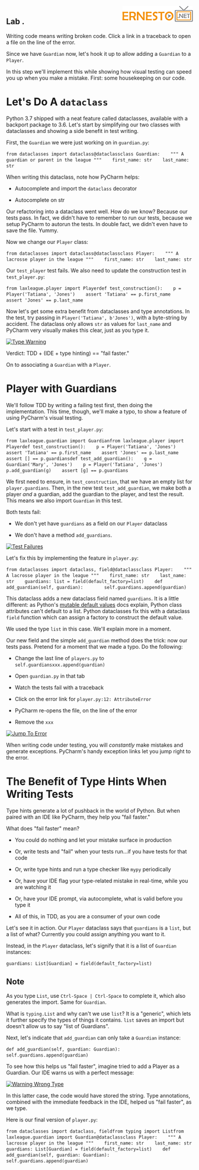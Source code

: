 <img align="right" src="../logo.png">


Lab . 
----------------------------

Writing code means writing broken code. Click a link in a traceback to
open a file on the line of the error.


Since we have `Guardian` now, let's hook it up to allow adding a
`Guardian` to a `Player`.

In this step we'll implement this while showing how visual testing can
speed you up when you make a mistake. First: some housekeeping on our
code.

Let's Do A `dataclass`
======================

Python 3.7 shipped with a neat feature called dataclasses, available
with a backport package to 3.6. Let's start by simplifying our two
classes with dataclasses and showing a side benefit in test writing.

First, the `Guardian` we were just working on in `guardian.py`:

``` {.prism-code .language-python .content style="color: rgb(156, 220, 254); background-color: rgb(30, 30, 30); font-size: large;"}
from dataclasses import dataclass@dataclassclass Guardian:    """ A guardian or parent in the league """    first_name: str    last_name: str
```

When writing this dataclass, note how PyCharm helps:

-   Autocomplete and import the `dataclass` decorator

-   Autocomplete on str

Our refactoring into a dataclass went well. How do we know? Because our
tests pass. In fact, we didn't have to remember to run our tests,
because we setup PyCharm to autorun the tests. In double fact, we didn't
even have to save the file. Yummy.

Now we change our `Player` class:

``` {.prism-code .language-python .content style="color: rgb(156, 220, 254); background-color: rgb(30, 30, 30); font-size: large;"}
from dataclasses import dataclass@dataclassclass Player:    """ A lacrosse player in the league """    first_name: str    last_name: str
```

Our `test_player` test fails. We also need to update the construction
test in `test_player.py`:

``` {.prism-code .language-python .content style="color: rgb(156, 220, 254); background-color: rgb(30, 30, 30); font-size: large;"}
from laxleague.player import Playerdef test_construction():    p = Player('Tatiana', 'Jones')    assert 'Tatiana' == p.first_name    assert 'Jones' == p.last_name
```

Now let's get some extra benefit from dataclasses and type annotations.
In the test, try passing in `Player('Tatiana', b'Jones')`, with a
byte-string by accident. The dataclass only allows `str` as values for
`last_name` and PyCharm very visually makes this clear, just as you type
it.

[![Type
Warning](./images/type_warning.png "Type Warning")](https://www.jetbrains.com/pycharm/guide/static/b7e26222f29397b6c9b4b5d9106948cf/d0e73/type_warning.png)

Verdict: TDD + (IDE + type hinting) == "fail faster."

On to associating a `Guardian` with a `Player`.

Player with Guardians
=====================

We'll follow TDD by writing a failing test first, then doing the
implementation. This time, though, we'll make a typo, to show a feature
of using PyCharm's visual testing.

Let's start with a test in `test_player.py`:

``` {.prism-code .language-python .content style="color: rgb(156, 220, 254); background-color: rgb(30, 30, 30); font-size: large;"}
from laxleague.guardian import Guardianfrom laxleague.player import Playerdef test_construction():    p = Player('Tatiana', 'Jones')    assert 'Tatiana' == p.first_name    assert 'Jones' == p.last_name    assert [] == p.guardiansdef test_add_guardian():    g = Guardian('Mary', 'Jones')    p = Player('Tatiana', 'Jones')    p.add_guardian(g)    assert [g] == p.guardians
```

We first need to ensure, in `test_construction`, that we have an empty
list for `player.guardians`. Then, in the new test `test_add_guardian`,
we make both a player *and* a guardian, add the guardian to the player,
and test the result. This means we also import `Guardian` in this test.

Both tests fail:

-   We don't yet have `guardians` as a field on our `Player` dataclass

-   We don't have a method `add_guardians`.

[![Test
Failures](./images/test_failures.png "Test Failures")](https://www.jetbrains.com/pycharm/guide/static/58f6eb94a146f7f19d2a36ea1cfd2342/87a80/test_failures.png)

Let's fix this by implementing the feature in `player.py`:

``` {.prism-code .language-python .content style="color: rgb(156, 220, 254); background-color: rgb(30, 30, 30); font-size: large;"}
from dataclasses import dataclass, field@dataclassclass Player:    """ A lacrosse player in the league """    first_name: str    last_name: str    guardians: list = field(default_factory=list)    def add_guardian(self, guardian):        self.guardians.append(guardian)
```

This dataclass adds a new dataclass field named `guardians`. It is a
little different: as Python's [mutable default
values](https://docs.python.or./library/dataclasses.html#mutable-default-values)
docs explain, Python class attributes can't default to a list. Python
dataclasses fix this with a dataclass `field` function which can assign
a factory to construct the default value.

We used the type `list` in this case. We'll explain more in a moment.

Our new field and the simple `add_guardian` method does the trick: now
our tests pass. Pretend for a moment that we made a typo. Do the
following:

-   Change the last line of `players.py` to
    `self.guardiansxxx.append(guardian)`

-   Open `guardian.py` in that tab

-   Watch the tests fail with a traceback

-   Click on the error link for `player.py:12: AttributeError`

-   PyCharm re-opens the file, on the line of the error

-   Remove the `xxx`

[![Jump To
Error](./images/jump_to_error.png "Jump To Error")](./images/jump_to_error.png)

When writing code under testing, you will *constantly* make mistakes and
generate exceptions. PyCharm's handy exception links let you jump right
to the error.

The Benefit of Type Hints When Writing Tests
============================================

Type hints generate a lot of pushback in the world of Python. But when
paired with an IDE like PyCharm, they help you "fail faster."

What does "fail faster" mean?

-   You could do nothing and let your mistake surface in production

-   Or, write tests and "fail" when your tests run...if you have tests
    for that code

-   Or, write type hints and run a type checker like `mypy` periodically

-   Or, have your IDE flag your type-related mistake in real-time, while
    you are watching it

-   Or, have your IDE prompt, via autocomplete, what is valid before you
    type it

-   All of this, in TDD, as you are a consumer of your own code

Let's see it in action. Our `Player` dataclass says that `guardians` is
a `list`, but a list of what? Currently you could assign anything you
want to it.

Instead, in the `Player` dataclass, let's signify that it is a list of
`Guardian` instances:

``` {.prism-code .language-python .content style="color: rgb(156, 220, 254); background-color: rgb(30, 30, 30); font-size: large;"}
guardians: List[Guardian] = field(default_factory=list)
```

Note
----

As you type `List`, use `Ctrl-Space | Ctrl-Space` to complete it, which
also generates the import. Same for `Guardian`.

What is `typing.List` and why can't we use `list`? It is a "generic",
which lets it further specify the types of things it contains. `list`
saves an import but doesn't allow us to say "list of Guardians".

Next, let's indicate that `add_guardian` can only take a `Guardian`
instance:

``` {.prism-code .language-python .content style="color:#9CDCFE;background-color:#1E1E1E;font-size:large"}
def add_guardian(self, guardian: Guardian):    self.guardians.append(guardian)
```

To see how this helps us "fail faster", imagine tried to add a Player as
a Guardian. Our IDE warns us with a perfect message:

[![Warning Wrong
Type](./images/warning_wrong_type.png "Warning Wrong Type")](https://www.jetbrains.com/pycharm/guide/static/6de7c22d64b8614f180febd98dc6ac33/4d4a2/warning_wrong_type.png)

In this latter case, the code would have stored the string. Type
annotations, combined with the immediate feedback in the IDE, helped us
"fail faster", as we type.

Here is our final version of `player.py`:

``` {.prism-code .language-python .content style="color: rgb(156, 220, 254); background-color: rgb(30, 30, 30); font-size: large;"}
from dataclasses import dataclass, fieldfrom typing import Listfrom laxleague.guardian import Guardian@dataclassclass Player:    """ A lacrosse player in the league """    first_name: str    last_name: str    guardians: List[Guardian] = field(default_factory=list)    def add_guardian(self, guardian: Guardian):        self.guardians.append(guardian)
```
